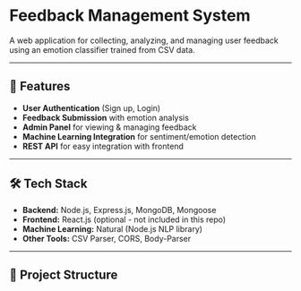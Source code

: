 # Feedback Management System

A web application for collecting, analyzing, and managing user feedback using an emotion classifier trained from CSV data.

---

## 🚀 Features
- **User Authentication** (Sign up, Login)
- **Feedback Submission** with emotion analysis
- **Admin Panel** for viewing & managing feedback
- **Machine Learning Integration** for sentiment/emotion detection
- **REST API** for easy integration with frontend

---

## 🛠 Tech Stack
- **Backend:** Node.js, Express.js, MongoDB, Mongoose
- **Frontend:** React.js (optional - not included in this repo)
- **Machine Learning:** Natural (Node.js NLP library)
- **Other Tools:** CSV Parser, CORS, Body-Parser

---

## 📂 Project Structure
